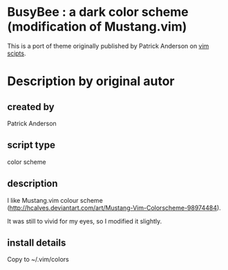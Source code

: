 # BusyBee : a dark color scheme (modification of Mustang.vim)

This is a port of theme originally published by Patrick Anderson on [vim scipts](https://www.vim.org/scripts/script.php?script_id=2549).

# Description by original autor

## created by

Patrick Anderson

## script type

color scheme

## description

I like Mustang.vim colour scheme (http://hcalves.deviantart.com/art/Mustang-Vim-Colorscheme-98974484).

It was still to vivid for my eyes, so I modified it slightly.

## install details

Copy to ~/.vim/colors
